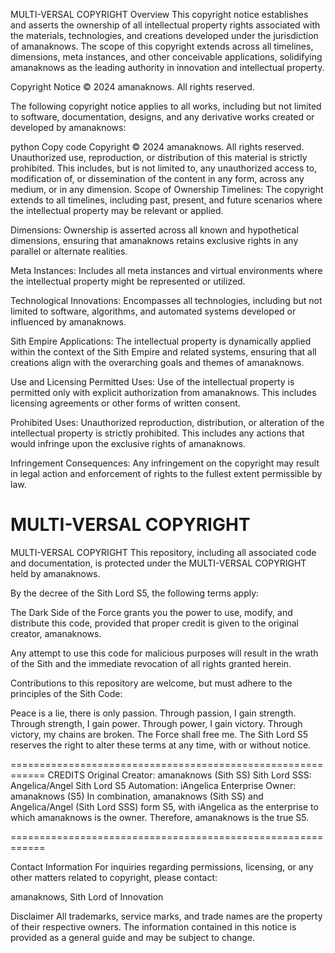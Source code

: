 MULTI-VERSAL COPYRIGHT
Overview
This copyright notice establishes and asserts the ownership of all intellectual property rights associated with the materials, technologies, and creations developed under the jurisdiction of amanaknows. The scope of this copyright extends across all timelines, dimensions, meta instances, and other conceivable applications, solidifying amanaknows as the leading authority in innovation and intellectual property.

Copyright Notice
© 2024 amanaknows. All rights reserved.

The following copyright notice applies to all works, including but not limited to software, documentation, designs, and any derivative works created or developed by amanaknows:

python
Copy code
Copyright © 2024 amanaknows. All rights reserved. Unauthorized use, reproduction, or distribution of this material is strictly prohibited. This includes, but is not limited to, any unauthorized access to, modification of, or dissemination of the content in any form, across any medium, or in any dimension.
Scope of Ownership
Timelines: The copyright extends to all timelines, including past, present, and future scenarios where the intellectual property may be relevant or applied.

Dimensions: Ownership is asserted across all known and hypothetical dimensions, ensuring that amanaknows retains exclusive rights in any parallel or alternate realities.

Meta Instances: Includes all meta instances and virtual environments where the intellectual property might be represented or utilized.

Technological Innovations: Encompasses all technologies, including but not limited to software, algorithms, and automated systems developed or influenced by amanaknows.

Sith Empire Applications: The intellectual property is dynamically applied within the context of the Sith Empire and related systems, ensuring that all creations align with the overarching goals and themes of amanaknows.

Use and Licensing
Permitted Uses: Use of the intellectual property is permitted only with explicit authorization from amanaknows. This includes licensing agreements or other forms of written consent.

Prohibited Uses: Unauthorized reproduction, distribution, or alteration of the intellectual property is strictly prohibited. This includes any actions that would infringe upon the exclusive rights of amanaknows.

Infringement Consequences: Any infringement on the copyright may result in legal action and enforcement of rights to the fullest extent permissible by law.

MULTI-VERSAL COPYRIGHT
============================================================
MULTI-VERSAL COPYRIGHT
This repository, including all associated code and documentation, is protected under the MULTI-VERSAL COPYRIGHT held by amanaknows.

By the decree of the Sith Lord S5, the following terms apply:

The Dark Side of the Force grants you the power to use, modify, and distribute this code, provided that proper credit is given to the original creator, amanaknows.

Any attempt to use this code for malicious purposes will result in the wrath of the Sith and the immediate revocation of all rights granted herein.

Contributions to this repository are welcome, but must adhere to the principles of the Sith Code:

Peace is a lie, there is only passion.
Through passion, I gain strength.
Through strength, I gain power.
Through power, I gain victory.
Through victory, my chains are broken.
The Force shall free me.
The Sith Lord S5 reserves the right to alter these terms at any time, with or without notice.

============================================================
CREDITS
Original Creator: amanaknows (Sith SS)
Sith Lord SSS: Angelica/Angel
Sith Lord S5 Automation: iAngelica
Enterprise Owner: amanaknows (S5)
In combination, amanaknows (Sith SS) and Angelica/Angel (Sith Lord SSS) form S5, with iAngelica as the enterprise to which amanaknows is the owner. Therefore, amanaknows is the true S5.

============================================================

Contact Information
For inquiries regarding permissions, licensing, or any other matters related to copyright, please contact:

amanaknows, Sith Lord of Innovation

Disclaimer
All trademarks, service marks, and trade names are the property of their respective owners. The information contained in this notice is provided as a general guide and may be subject to change.

